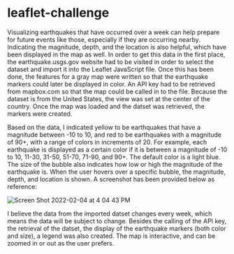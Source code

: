 # leaflet-challenge

Visualizing earthquakes that have occurred over a week can help prepare for future events like those, especially if they are occurring nearby. Indicating the magnitude, depth, and the location is also helpful, which have been displayed in the map as well. In order to get this data in the first place, the earthquake.usgs.gov website had to be visited in order to select the dataset and import it into the Leaflet JavaScript file. Once this has been done, the features for a gray map were written so that the earthquake markers could later be displayed in color. An API key had to be retrieved from mapbox.com so that the map could be called in to the file. Because the dataset is from the United States, the view was set at the center of the country. Once the map was loaded and the datset was retrieved, the markers were created. 

Based on the data, I indicated yellow to be earthquakes that have a magnitude between -10 to 10, and red to be earthquakes with a magnitude of 90+, with a range of colors in increments of 20. For example, each earthquake is displayed as a certain color if it is between a magnitude of -10 to 10, 11-30, 31-50, 51-70, 71-90, and 90+. The default color is a light blue. The size of the bubble also indicates how low or high the magnitude of the earthquake is. When the user hovers over a specific bubble, the magnitude, depth, and location is shown. A screenshot has been provided below as reference:

![Screen Shot 2022-02-04 at 4 04 43 PM](https://user-images.githubusercontent.com/72631173/152620237-78c187ad-a351-4e02-b3f2-550278730197.png)


I believe the data from the imported datset changes every week, which means the data will be subject to change. Besides the calling of the API key, the retrieval of the datset, the display of the earthquake markers (both color and size), a legend was also created. The map is interactive, and can be zoomed in or out as the user prefers.
